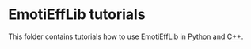 # EmotiEffLib tutorials

This folder contains tutorials how to use EmotiEffLib in [Python](python) and [C++](cpp).

